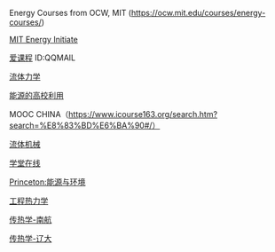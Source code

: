 
Energy Courses from OCW, MIT (https://ocw.mit.edu/courses/energy-courses/)  

[MIT Energy Initiate ](http://energy.mit.edu/)

[爱课程](http://www.icourses.cn/sCourse/course_2584.html) ID:QQMAIL

[流体力学](http://course.sdu.edu.cn/G2S/Template/View.aspx?courseId=229&topMenuId=124861&action=view&type=&name=&menuType=1)

[能源的高校利用](http://open.163.com/special/cuvocw/gaoxiaoliyong.html)

MOOC CHINA（https://www.icourse163.org/search.htm?search=%E8%83%BD%E6%BA%90#/）

[流体机械](http://course.jingpinke.com/details?uuid=8a833999-2031c13b-0120-31c13bba-01d1)

[学堂在线](http://www.xuetangx.com/courses/search?query=%E8%83%BD%E6%BA%90)

[Princeton:能源与环境](http://open.163.com/special/energyandtheenvironment/)

[工程热力学](https://www.bilibili.com/video/av24307135/)

[传热学-南航](http://gc.nuaa.edu.cn/heat/other/1.html)

[传热学-辽大](http://mooc1.chaoxing.com/nodedetailcontroller/visitnodedetail?courseId=80587036&knowledgeId=80585505)

